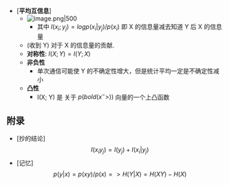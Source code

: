 - [**平均互信息**]
    - ![image.png|500](https://how-to-1258460161.cos.ap-shanghai.myqcloud.com/how-to/20241129102210.webp)
        - 其中 $I(x_i; y_j) = log p(x_i|y_j) / p(x_i)$ 即 X 的信息量减去知道 Y 后 X 的信息量
    - (收到 Y) 对于 X 的信息量的贡献.
    - **对称性**: $I(X; Y) = I(Y; X)$
    - **非负性**
        - 单次通信可能使 Y 的不确定性增大，但是统计平均一定是不确定性减小
    - **凸性**
        - I(X; Y) 是 关于 $p(bold(x^->))$ 向量的一个上凸函数
## 附录

- [抄的结论] $$I(x_i y_j) = I(y_j) + I(x_i | y_j)$$
- [记忆] $$p(y|x) = p(x y) / p(x) => H(Y|X) = H(X Y) - H(X)$$
